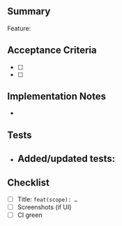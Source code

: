## Summary
Feature: 

## Acceptance Criteria
- [ ] 
- [ ] 

## Implementation Notes
- 

## Tests
- Added/updated tests:
  - 

## Checklist
- [ ] Title: `feat(scope): …`
- [ ] Screenshots (if UI)
- [ ] CI green
